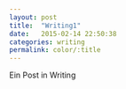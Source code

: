 ```yaml
---
layout: post
title:  "Writing1"
date:   2015-02-14 22:50:38
categories: writing
permalink: color/:title
---
```


Ein Post in Writing